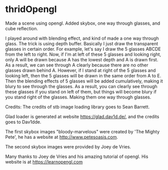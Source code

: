 # thridOpengl

Made a scene using opengl. Added skybox, one way through glasses, and cube reflection.

I played around with blending effect, and kind of made a one way through glass. The trick is using depth buffer. Basically I just draw the transparent glasses in certain order. For example, let's say I draw the 5 glasses ABCDE from the left to right. Now, if I'm at left of these 5 glasses and looking right, only A will be drawn because A has the lowest depth and A is drawn first. As a result, we can see through A clearly because there are no other glasses drawn behind A. However, if I stand at right of the 5 glasses and looking left, then the 5 glasses will be drawn in the same order from A to E. Then the blending effects of 5 glasses will be added cumulatively, making it blury to see through the glasses. As a result, you can clearly see through these glasses if you stand on left of them, but things will become blury if you stand right of the glasses. Making them one way through glasses.

Credits:
The credits of stb image loading library goes to Sean Barrett.

Glad loader is generated at website https://glad.dav1d.de/, and the credits goes to Dav1dde.

The first skybox images "bloody-marvelous" were created by 'The Mighty Pete', he has a website at http://www.petesoasis.com.

The second skybox images were provided by Joey de Vries.

Many thanks to Joey de Vries and his amazing tutorial of opengl. His website is at https://learnopengl.com
